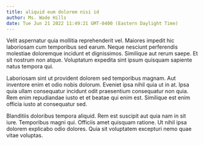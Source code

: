 ```yaml
---
title: aliquid eum dolorem nisi id
author: Ms. Wade Hills
date: Tue Jun 21 2022 11:49:21 GMT-0400 (Eastern Daylight Time)
---
```

Velit aspernatur quia mollitia reprehenderit vel. Maiores impedit hic laboriosam cum temporibus sed earum. Neque nesciunt perferendis molestiae doloremque incidunt et dignissimos. Similique aut rerum saepe. Et sit nostrum non atque. Voluptatum expedita sint ipsum quisquam sapiente natus tempora qui.

 Laboriosam sint ut provident dolorem sed temporibus magnam. Aut inventore enim et odio nobis dolorum. Eveniet ipsa nihil quia ut in at. Ipsa quia ullam consequatur incidunt odit praesentium consequatur non quia. Rem enim repudiandae iusto et et beatae qui enim est. Similique est enim officia iusto at consequatur sed.

 Blanditiis doloribus tempora aliquid. Rem est suscipit aut quia nam in sit iure. Temporibus magni qui. Officiis amet quisquam ratione. Ut nihil ipsa dolorem explicabo odio dolores. Quia sit voluptatem excepturi nemo quae vitae voluptas.